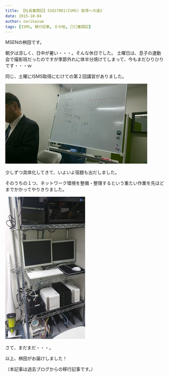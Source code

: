 ```yaml
---
title: 【社長奮闘記】ISO27001(ISMS) 取得への道2
date: 2015-10-04
author: norikazum
tags: [ISMS, 移行記事, その他, 〇〇奮闘記]
---
```


MSENの桝田です。
 
朝夕は涼しく、日中が暑い・・・。そんな休日でした。
土曜日は、息子の運動会で撮影班だったのですが季節外れに体半分焼けてしまって、今もまだひりひりです・・・ｗ
 
同じ、土曜にISMS取得にむけての第２回講習がありました。

![](images/isms-first-2-1.jpg)

少しずつ具体化してきて、いよいよ宿題も出だしました。
 
そのうちの１つ、ネットワーク環境を整備・整理するという重たい作業を先ほどまでかかってやりきりました。

![](images/isms-first-2-2.jpg)

さて、まだまだ・・・。
 
以上、桝田がお届けしました！

（本記事は過去ブログからの移行記事です。）
